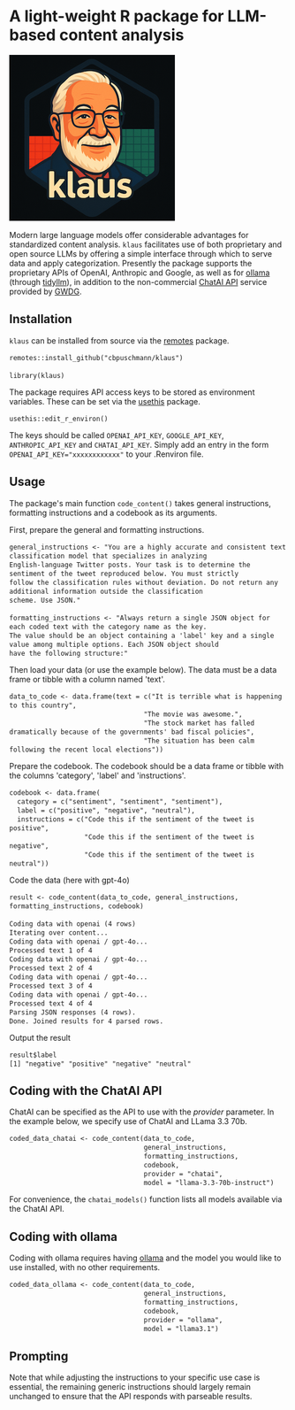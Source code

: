 # A light-weight R package for LLM-based content analysis

![klaus](logo.png?raw=true "klaus")

Modern large language models offer considerable advantages for standardized content analysis. `klaus` facilitates use of both proprietary and open source LLMs by offering a simple interface through which to serve data and apply categorization. Presently the package supports the proprietary APIs of OpenAI, Anthropic and Google, as well as for [ollama](https://ollama.com/) (through [tidyllm](https://cran.r-project.org/package=tidyllm)), in addition to the non-commercial [ChatAI API](https://docs.hpc.gwdg.de/services/saia/index.html) service provided by [GWDG](https://gwdg.de/en/). 

## Installation

`klaus` can be installed from source via the [remotes](https://cran.r-project.org/package=remotes) package.

    remotes::install_github("cbpuschmann/klaus")
    
    library(klaus)
  
The package requires API access keys to be stored as environment variables. These can be set via the [usethis](https://cran.r-project.org/package=usethis) package.

    usethis::edit_r_environ()
    
The keys should be called `OPENAI_API_KEY`, `GOOGLE_API_KEY`, `ANTHROPIC_API_KEY` and `CHATAI_API_KEY`. Simply add an 
entry in the form `OPENAI_API_KEY="xxxxxxxxxxxx"` to your .Renviron file. 

## Usage

The package's main function `code_content()` takes general instructions, formatting instructions and a codebook as its arguments.

First, prepare the general and formatting instructions.
      
    general_instructions <- "You are a highly accurate and consistent text classification model that specializes in analyzing 
    English-language Twitter posts. Your task is to determine the sentiment of the tweet reproduced below. You must strictly 
    follow the classification rules without deviation. Do not return any additional information outside the classification 
    scheme. Use JSON."
  
    formatting_instructions <- "Always return a single JSON object for each coded text with the category name as the key. 
    The value should be an object containing a 'label' key and a single value among multiple options. Each JSON object should 
    have the following structure:"
  
Then load your data (or use the example below). The data must be a data frame or tibble with a column named 'text'.

    data_to_code <- data.frame(text = c("It is terrible what is happening to this country", 
                                      "The movie was awesome.", 
                                      "The stock market has falled dramatically because of the governments' bad fiscal policies", 
                                      "The situation has been calm following the recent local elections"))
  
Prepare the codebook. The codebook should be a data frame or tibble with the columns 'category', 'label' and 'instructions'. 

    codebook <- data.frame(
      category = c("sentiment", "sentiment", "sentiment"), 
      label = c("positive", "negative", "neutral"), 
      instructions = c("Code this if the sentiment of the tweet is positive", 
                       "Code this if the sentiment of the tweet is negative", 
                       "Code this if the sentiment of the tweet is neutral"))
  
Code the data (here with gpt-4o)

    result <- code_content(data_to_code, general_instructions, formatting_instructions, codebook)
    
    Coding data with openai (4 rows)
    Iterating over content...
    Coding data with openai / gpt-4o...
    Processed text 1 of 4
    Coding data with openai / gpt-4o...
    Processed text 2 of 4
    Coding data with openai / gpt-4o...
    Processed text 3 of 4
    Coding data with openai / gpt-4o...
    Processed text 4 of 4
    Parsing JSON responses (4 rows).
    Done. Joined results for 4 parsed rows.

Output the result

    result$label
    [1] "negative" "positive" "negative" "neutral" 

## Coding with the ChatAI API

ChatAI can be specified as the API to use with the *provider* parameter. In the example below, we specify use of ChatAI and LLama 3.3 70b.

    coded_data_chatai <- code_content(data_to_code, 
                                      general_instructions, 
                                      formatting_instructions, 
                                      codebook, 
                                      provider = "chatai", 
                                      model = "llama-3.3-70b-instruct")

For convenience, the `chatai_models()` function lists all models available via the ChatAI API.

## Coding with ollama

Coding with ollama requires having [ollama](https://ollama.com/) and the model you would like to use installed, with no other requirements. 

    coded_data_ollama <- code_content(data_to_code, 
                                      general_instructions, 
                                      formatting_instructions, 
                                      codebook, 
                                      provider = "ollama",
                                      model = "llama3.1")



## Prompting

Note that while adjusting the instructions to your specific use case is essential, the remaining generic instructions should largely remain unchanged to ensure that the API responds with parseable results.
